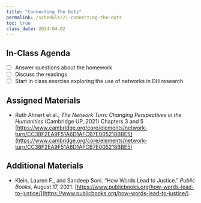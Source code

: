 ```yaml
---
title: "Connecting The Dots"
permalink: /schedule/21-connecting-the-dots
toc: true
class_date: 2024-04-02
---
```


## In-Class Agenda

- [ ] Answer questions about the homework
- [ ] Discuss the readings
- [ ] Start in class exercise exploring the use of networks in DH research

## Assigned Materials

- Ruth Ahnert et al., *The Network Turn: Changing Perspectives in the Humanities* (Cambridge UP, 2021) Chapters 3 and 5 [https://www.cambridge.org/core/elements/network-turn/CC38F2EA9F51A6D1AFCB7E005218BBE5](https://www.cambridge.org/core/elements/network-turn/CC38F2EA9F51A6D1AFCB7E005218BBE5)

## Additional Materials

- Klein, Lauren F., and Sandeep Soni. “How Words Lead to Justice.” *Public Books*, August 17, 2021. [https://www.publicbooks.org/how-words-lead-to-justice/](https://www.publicbooks.org/how-words-lead-to-justice/).
